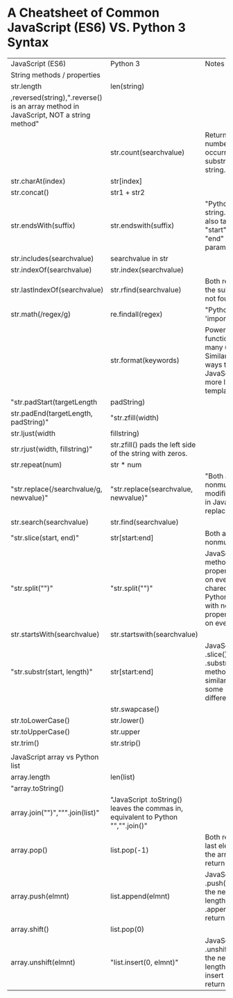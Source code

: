 # A Cheatsheet of Common JavaScript (ES6) VS. Python 3 Syntax

|                                                                                      |                                                                                  |                                                                                                                         | 
|--------------------------------------------------------------------------------------|----------------------------------------------------------------------------------|-------------------------------------------------------------------------------------------------------------------------| 
| JavaScript (ES6)                                                                     | Python 3                                                                         | Notes                                                                                                                   | 
| String methods / properties                                                          |                                                                                  |                                                                                                                         | 
| str.length                                                                           | len(string)                                                                      |                                                                                                                         | 
| ,reversed(string),".reverse() is an array method in JavaScript, NOT a string method" |                                                                                  |                                                                                                                         | 
|                                                                                      | str.count(searchvalue)                                                           | Returns the number of occurrences of a substring in a string.                                                           | 
| str.charAt(index)                                                                    | str[index]                                                                       |                                                                                                                         | 
| str.concat()                                                                         | str1 + str2                                                                      |                                                                                                                         | 
| str.endsWith(suffix)                                                                 | str.endswith(suffix)                                                             | "Python's string.endswith() also take options "start" and "end" parameters"                                         | 
| str.includes(searchvalue)                                                            | searchvalue in str                                                               |                                                                                                                         | 
| str.indexOf(searchvalue)                                                             | str.index(searchvalue)                                                           |                                                                                                                         | 
| str.lastIndexOf(searchvalue)                                                         | str.rfind(searchvalue)                                                           | Both return -1 if the substring is not found                                                                            | 
| str.math(/regex/g)                                                                   | re.findall(regex)                                                                | "Python requires 'import re'"                                                                                         | 
|                                                                                      | str.format(keywords)                                                             | Powerful function with many use cases. Similar in some ways to JavaScript's more limited template literals              | 
| "str.padStart(targetLength                                                           |  padString)                                                                      |                                                                                                                         | 
| str.padEnd(targetLength, padString)"                                                 | "str.zfill(width)                                                                |                                                                                                                         | 
| str.ljust(width                                                                      |  fillstring)                                                                     |                                                                                                                         | 
| str.rjust(width, fillstring)"                                                        | str.zfill() pads the left side of the string with zeros.                         |                                                                                                                         | 
| str.repeat(num)                                                                      | str * num                                                                        |                                                                                                                         | 
| "str.replace(/searchvalue/g, newvalue)"                                              | "str.replace(searchvalue, newvalue)"                                             | "Both are nonmutating. "g" modifier reqired in Javascript to replace all."                                            | 
| str.search(searchvalue)                                                              | str.find(searchvalue)                                                            |                                                                                                                         | 
| "str.slice(start, end)"                                                              | str[start:end]                                                                   | Both are nonmutating.                                                                                                   | 
| "str.split("")"                                                                    | "str.split("")"                                                                | JavaScript method with no properties splits on every charecter. Python method with no properties splits on every space. | 
| str.startsWith(searchvalue)                                                          | str.startswith(searchvalue)                                                      |                                                                                                                         | 
| "str.substr(start, length)"                                                          | str[start:end]                                                                   | JavaScript .slice() and .substring methods are similar with some differences.                                           | 
|                                                                                      | str.swapcase()                                                                   |                                                                                                                         | 
| str.toLowerCase()                                                                    | str.lower()                                                                      |                                                                                                                         | 
| str.toUpperCase()                                                                    | str.upper                                                                        |                                                                                                                         | 
| str.trim()                                                                           | str.strip()                                                                      |                                                                                                                         | 
|                                                                                      |                                                                                  |                                                                                                                         | 
| JavaScript array vs Python list                                                      |                                                                                  |                                                                                                                         | 
| array.length                                                                         | len(list)                                                                        |                                                                                                                         | 
| "array.toString()                                                                    |                                                                                  |                                                                                                                         | 
| array.join("")",""".join(list)"                                                  | "JavaScript .toString() leaves the commas in, equivalent to Python "","".join()" |                                                                                                                         | 
| array.pop()                                                                          | list.pop(-1)                                                                     | Both remove the last element of the array/list and return that value.                                                   | 
| array.push(elmnt)                                                                    | list.append(elmnt)                                                               | JavaScript .push() returns the new array length. Python .append doesn't return any value.                               | 
| array.shift()                                                                        | list.pop(0)                                                                      |                                                                                                                         | 
| array.unshift(elmnt)                                                                 | "list.insert(0, elmnt)"                                                          | JavaScript .unshift() returns the new array length. Python insert doesn't return any value.                             | 
